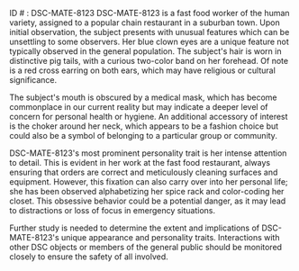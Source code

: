 ID # : DSC-MATE-8123
DSC-MATE-8123 is a fast food worker of the human variety, assigned to a popular chain restaurant in a suburban town. Upon initial observation, the subject presents with unusual features which can be unsettling to some observers. Her blue clown eyes are a unique feature not typically observed in the general population. The subject's hair is worn in distinctive pig tails, with a curious two-color band on her forehead. Of note is a red cross earring on both ears, which may have religious or cultural significance.

The subject's mouth is obscured by a medical mask, which has become commonplace in our current reality but may indicate a deeper level of concern for personal health or hygiene. An additional accessory of interest is the choker around her neck, which appears to be a fashion choice but could also be a symbol of belonging to a particular group or community.

DSC-MATE-8123's most prominent personality trait is her intense attention to detail. This is evident in her work at the fast food restaurant, always ensuring that orders are correct and meticulously cleaning surfaces and equipment. However, this fixation can also carry over into her personal life; she has been observed alphabetizing her spice rack and color-coding her closet. This obsessive behavior could be a potential danger, as it may lead to distractions or loss of focus in emergency situations.

Further study is needed to determine the extent and implications of DSC-MATE-8123's unique appearance and personality traits. Interactions with other DSC objects or members of the general public should be monitored closely to ensure the safety of all involved.